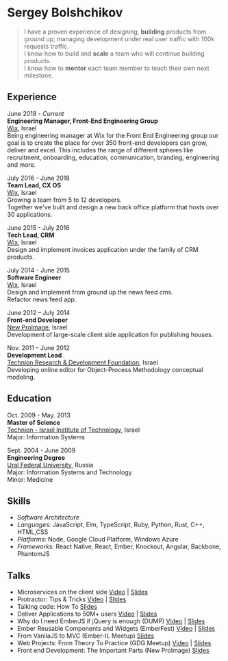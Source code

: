 # Sergey Bolshchikov
> I have a proven experience of designing, **building** products from ground up; managing development under real user traffic with 100k requests traffic.<br>
I know how to build and **scale** a team who will continue building products. <br>
I know how to **mentor** each team member to teach their own next milestone.

## Experience
June 2018 - *Current* </br>
**Engineering Manager, Front-End Engineering Group**  
[Wix](http://wix.com), Israel  
Being engineering manager at Wix for the Front End Engineering group our goal is to create the place for over 350 front-end developers can grow, deliver and excel.
This includes the range of different spheres like recruitment, onboarding, education, communication, branding, engineering and more.

July 2016 - June 2018 <br>
**Team Lead, CX OS**  
[Wix](http://wix.com), Israel  
Growing a team from 5 to 12 developers.<br>
Together we've built and design a new back office platform that hosts over 30 applications.

June 2015 - July 2016 <br>
**Tech Lead, CRM**  
[Wix](http://wix.com), Israel  
Design and implement invoices application under the family of CRM products.

July 2014 - June 2015 <br>
**Software Engineer**  
[Wix](http://wix.com), Israel  
Design and implement from ground up the news feed cms.<br/>
Refactor news feed app.


June 2012 – July 2014 <br>
**Front-end Developer**  
[New ProImage](http://www.new-proimage.com/), Israel    
Development of large-scale client side application for publishing houses.  


Nov. 2011 – June 2012 <br>
**Development Lead**  
[Technion Research & Development Foundation](http://www.trdf.co.il/eng/), Israel  
Developing online editor for Object-Process Methodology conceptual modeling.  


## Education
Oct. 2009 - May. 2013 <br>
**Master of Science**   
[Technion - Israel Institute of Technology](http://www1.technion.ac.il/en), Israel   
Major: Information Systems  

Sept. 2004 - June 2009 <br>
**Engineering Degree**  
[Ural Federal University](http://urfu.ru/en/home/), Russia  
Major: Information Systems and Technology  
Minor: Medicine  

## Skills
* *Software Architecture*
* *Languages:* JavaScript, Elm, TypeScript, Ruby, Python, Rust, C++, HTML,CSS
* *Platforms*: Node, Google Cloud Platform, Windows Azure
* *Frameworks:* React Native, React, Ember, Knockout, Angular, Backbone, PhantomJS

## Talks
* Microservices on the client side [Video](https://www.youtube.com/watch?v=LQ__LKsVD3o) | [Slides](https://www.slideshare.net/bolshchikov/microservices-on-the-client-side)
* Protractor: Tips & Tricks [Video](https://www.youtube.com/watch?v=eXbonBPeros) | [Slides](http://www.slideshare.net/bolshchikov/protractor-tips-tricks)
* Talking code: How To [Slides](http://www.slideshare.net/bolshchikov/talking-code-how-to)
* Deliver Applications to 50M+ users [Video](https://www.youtube.com/watch?v=e--5_V0hm3A) | [Slides](http://www.slideshare.net/bolshchikov/values-culture-of-continuous-deliver)
* Why do I need EmberJS if jQuery is enough (DUMP) [Video](http://vimeo.com/90836496) | [Slides](http://www.slideshare.net/bolshchikov/emberjs-32303975)
* Ember Reusable Components and Widgets (EmberFest) [Video](http://www.infoq.com/presentations/ember-view-handlebars-ui) | [Slides](http://www.slideshare.net/bolshchikov/ember-fest-reusable-components-and-widgets)
* From VanilaJS to MVC (Ember-IL Meetup) [Slides](https://docs.google.com/presentation/d/1zcHwOS8LUIEUi56oFE85lECP0mr0mOLbe2QeYKL-I2w/edit?usp=sharing)
* Web Projects: From Theory To Practice (GDG Meetup) [Video](https://www.youtube.com/watch?v=zfuIMYYDbac&feature=youtu.be) | [Slides](http://www.slideshare.net/bolshchikov/copy-of-lecture-2-from-theory-to-practice)
* Front end Development: The Important Parts (New ProImage) [Slides](http://www.slideshare.net/bolshchikov/frothe-important-parts)
